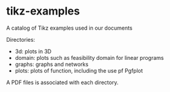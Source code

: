 # tikz-examples
A catalog of Tikz examples used in our documents

Directories:
- 3d: plots in 3D
- domain: plots such as feasibility domain for linear programs
- graphs: graphs and networks
- plots: plots of function, including the use pf Pgfplot

A PDF files is associated with each directory.